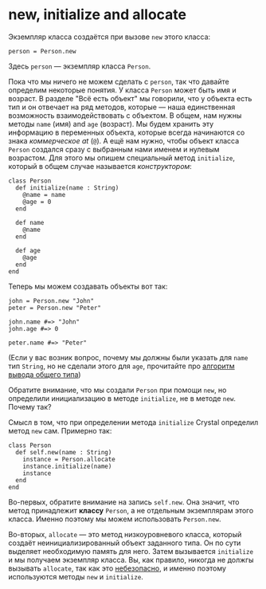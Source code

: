 # new, initialize and allocate

Экземпляр класса создаётся при вызове `new` этого класса:

```
person = Person.new
```

Здесь `person` — экземпляр класса `Person`.

Пока что мы ничего не можем сделать с `person`, так что давайте определим некоторые понятия. У класса `Person` может быть имя и возраст. В разделе "Всё есть объект" мы говорили, что у объекта есть тип и он отвечает на ряд методов, которые — наша единственная возможность взаимодействовать с объектом. В общем, нам нужны методы `name` (имя) and `age` (возраст). Мы будем хранить эту информацию в переменных объекта, которые всегда начинаются со знака *коммерческое at* (`@`). А ещё нам нужно, чтобы объект класса `Person` создался сразу с выбранным нами именем и нулевым возрастом. Для этого мы опишем специальный метод `initialize`, который в общем случае называется *конструктором*:

```crystal
class Person
  def initialize(name : String)
    @name = name
    @age = 0
  end

  def name
    @name
  end

  def age
    @age
  end
end
```

Теперь мы можем создавать объекты вот так:

```crystal
john = Person.new "John"
peter = Person.new "Peter"

john.name #=> "John"
john.age #=> 0

peter.name #=> "Peter"
```

(Если у вас возник вопрос, почему мы должны были указать для `name` тип `String`, но не сделали этого для `age`, прочитайте про [алгоритм вывода общего типа](type_inference.html))

Обратите внимание, что мы создали `Person` при помощи `new`, но определили инициализацию в методе `initialize`, не в методе `new`. Почему так?

Смысл в том, что при определении метода `initialize` Crystal определил метод `new` сам. Примерно так:

```crystal
class Person
  def self.new(name : String)
    instance = Person.allocate
    instance.initialize(name)
    instance
  end
end
```

Во-первых, обратите внимание на запись `self.new`. Она значит, что метод принадлежит **классу** `Person`, а не отдельным экземплярам этого класса. Именно поэтому мы можем использовать  `Person.new`.

Во-вторых, `allocate` — это метод низкоуровневого класса, который создаёт неинициализированный объект заданного типа. Он по сути выделяет необходимую память для него. Затем вызывается `initialize` и мы получаем экземпляр класса. Вы, как правило, никогда не должгы вызывать `allocate`, так как это [небезопасно](unsafe.html), и именно поэтому используются методы `new` и `initialize`.
